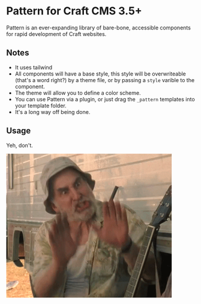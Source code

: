 # Pattern for Craft CMS 3.5+

Pattern is an ever-expanding library of bare-bone, accessible components for rapid development of Craft websites.

## Notes

* It uses tailwind
* All components will have a base style, this style will be overwriteable (that's a word right?) by a theme file, or by passing a `style` varible to the component.
* The theme will allow you to define a color scheme.
* You can use Pattern via a plugin, or just drag the `_pattern` templates into your template folder.
* It's a long way off being done.

## Usage

Yeh, don't.

![Under Construction](resources/img/shh.gif)